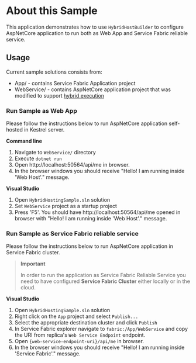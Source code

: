 # About this Sample

This application demonstrates how to use `HybridHostBuilder` to configure AspNetCore application to run both as Web App and Service Fabric reliable service. 

## Usage

Current sample solutions consists from:

* App/ - contains Service Fabric Application project
* WebService/ - contains AspNetCore application project that was modified to support [hybrid execution][1]

### Run Sample as Web App

Please follow the instructions below to run AspNetCore application self-hosted in Kestrel server.

**Command line**

1. Navigate to `WebService/` directory
2. Execute `dotnet run`
3. Open http://localhost:50564/api/me in browser.
4. In the browser windows you should receive "Hello! I am running inside 'Web Host'." message.

**Visual Studio**

1. Open `HybridHostingSample.sln` solution
2. Set `WebService` project as a startup project
3. Press 'F5'. You should have http://localhost:50564/api/me opened in browser with "Hello! I am running inside 'Web Host'." message.

### Run Sample as Service Fabric reliable service

Please follow the instructions below to run AspNetCore application in Service Fabric cluster.

> **Important**
>
> In order to run the application as Service Fabric Reliable Service you need to have configured **Service Fabric Cluster** either locally or in the cloud.

**Visual Studio**

1. Open `HybridHostingSample.sln` solution
2. Right click on the `App` project and select `Publish...`
3. Select the appropriate destination cluster and click `Publish`
4. In Service Fabric explorer navigate to `fabric:/App/WebService` and copy the URI from replica's `Web Service Endpoint` endpoint.
5. Open `{web-service-endpoint-uri}/api/me` in browser.
6. In the browser windows you should receive "Hello! I am running inside 'Service Fabric'." message.

[1]: https://github.com/coherentsolutionsinc/aspnetcore-service-fabric-hosting/blob/master/docs/BASIC_SCENARIOS.md#modify-existing-aspnet-core-application-for-execution-inside-service-fabric-as-reliable-service